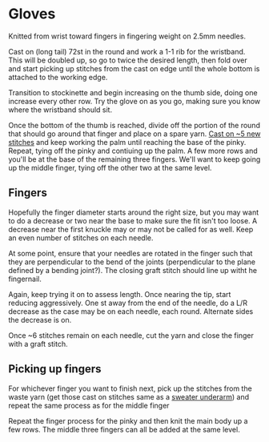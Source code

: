 # Gloves

Knitted from wrist toward fingers in fingering weight on 2.5mm needles.

Cast on (long tail) 72st in the round and work a 1-1 rib for the wristband. This will be doubled up, so go to twice the desired length, then fold over and start picking up stitches from the cast on edge until the whole bottom is attached to the working edge.

Transition to stockinette and begin increasing on the thumb side, doing one increase every other row. Try the glove on as you go, making sure you know where the wristband should sit. 

Once the bottom of the thumb is reached, divide off the portion of the round that should go around that finger and place on a spare yarn. [Cast on ~5 new stitches](https://www.youtube.com/watch?v=cmaIYuHHlt8) and keep working the palm until reaching the base of the pinky. Repeat, tying off the pinky and contiuing up the palm. A few more rows and you'll be at the base of the remaining three fingers. We'll want to keep going up the middle finger, tying off the other two at the same level. 

## Fingers

Hopefully the finger diameter starts around the right size, but you may want to do a decrease or two near the base to make sure the fit isn't too loose. A decrease near the first knuckle may or may not be called for as well. Keep an even number of stitches on each needle.

At some point, ensure that your needles are rotated in the finger such that they are perpendicular to the bend of the joints (perpendicular to the plane defined by a bending joint?). The closing graft stitch should line up witht he fingernail.

Again, keep trying it on to assess length. Once nearing the tip, start reducing aggressively. One st away from the end of the needle, do a L/R decrease as the case may be on each needle, each round. Alternate sides the decrease is on. 

Once ~6 stitches remain on each needle, cut the yarn and close the finger with a graft stitch. 


## Picking up fingers
For whichever finger you want to finish next, pick up the stitches from the waste yarn (get those cast on stitches same as a [sweater underarm](https://www.youtube.com/watch?v=euTp37dlhlM)) and repeat the same process as for the middle finger

Repeat the finger process for the pinky and then knit the main body up a few rows. The middle three fingers can all be added at the same level.
